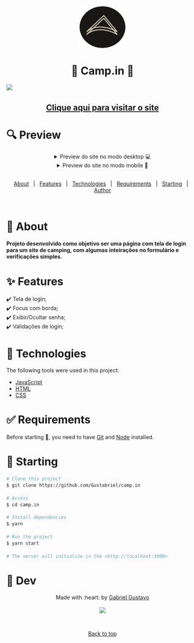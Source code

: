 &#xa0;

<p align="center"> <img src="/images/ico.png" width="120px"> </p>
<h1 align="center">&#x1F332 Camp.in &#x1F333</h1>

<img src="https://imgur.com/gallery/bQE5G0h">


## <a href="https://gustabriel.github.io/camp.in/"  ><p align="center">Clique aqui para visitar o site<p></a>
</div>



# :mag: Preview


<details close align="center">
  <summary> 
     Preview do site no modo desktop 💻
  </summary>
   <h1 style="margin: auto">
   <img src="https://imgur.com/VkVksjo">
   </h1>
</details>

<details close align="center">
  <summary> 
     Preview do site no modo mobile 📱
  </summary>
   <h1 style="margin: auto">
   <img src="https://imgur.com/9f933QY">
   </h1>
</details>

<br>
<p align="center">
  <a href="#dart-about">About</a> &#xa0; | &#xa0; 
  <a href="#sparkles-features">Features</a> &#xa0; | &#xa0;
  <a href="#rocket-technologies">Technologies</a> &#xa0; | &#xa0;
  <a href="#white_check_mark-requirements">Requirements</a> &#xa0; | &#xa0;
  <a href="#checkered_flag-starting">Starting</a> &#xa0; | &#xa0;
  <a href="https://github.com/{{YOUR_GITHUB_USERNAME}}" target="_blank">Author</a>
</p>

<br>

# :dart: About #

####  Projeto desenvolvido como objetivo ser uma página com tela de login para um site de camping, com algumas inteirações no formulário e verificações simples.

# :sparkles: Features #

:heavy_check_mark: Tela de login;\
:heavy_check_mark: Focus com borda;\
:heavy_check_mark: Exibir/Ocultar senha;\
:heavy_check_mark: Validações de login;


# :rocket: Technologies #

The following tools were used in this project:

- [JavaScript](https://www.javascript.com/)
- [HTML](https://www.w3schools.com/html/default.asp)
- [CSS](https://www.w3schools.com/css/default.asp)

# :white_check_mark: Requirements #

Before starting :checkered_flag:, you need to have [Git](https://git-scm.com) and [Node](https://nodejs.org/en/) installed.

# :checkered_flag: Starting #

```bash
# Clone this project
$ git clone https://github.com/Gustabriel/camp.in

# Access
$ cd camp.in

# Install dependencies
$ yarn

# Run the project
$ yarn start

# The server will initialize in the <http://localhost:3000>
```

# :memo: Dev #

<p align="center"> Made with :heart: by <a href="https://github.com/Gustabriel" target="_blank">Gabriel Gustavo</a></p>

<p align="center"><img src="https://avatars.githubusercontent.com/u/85717855?s=400&u=eb9eb69d2a588aaf51b2a2ec45bb9081f8eceadf&v=4" width="300px" align="center"></p>



&#xa0;

<p  align="center" ><a href="#top">Back to top</a></p>
